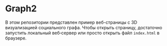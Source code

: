# Graph2

В этом репозитории представлен пример веб-страницы с 3D визуализацией социального графа. Чтобы открыть страницу, достаточно запустить локальный веб‑сервер или просто открыть файл `index.html` в браузере.
